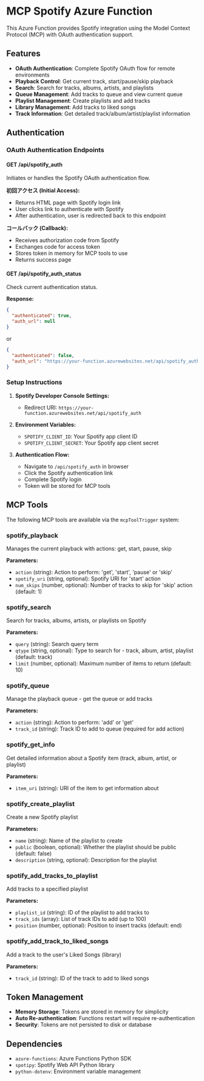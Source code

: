 # MCP Spotify Azure Function

This Azure Function provides Spotify integration using the Model Context Protocol (MCP) with OAuth authentication support.

## Features

- **OAuth Authentication**: Complete Spotify OAuth flow for remote environments
- **Playback Control**: Get current track, start/pause/skip playback
- **Search**: Search for tracks, albums, artists, and playlists
- **Queue Management**: Add tracks to queue and view current queue
- **Playlist Management**: Create playlists and add tracks
- **Library Management**: Add tracks to liked songs
- **Track Information**: Get detailed track/album/artist/playlist information

## Authentication

### OAuth Authentication Endpoints

#### GET /api/spotify_auth
Initiates or handles the Spotify OAuth authentication flow.

**初回アクセス (Initial Access):**
- Returns HTML page with Spotify login link
- User clicks link to authenticate with Spotify
- After authentication, user is redirected back to this endpoint

**コールバック (Callback):**
- Receives authorization code from Spotify
- Exchanges code for access token
- Stores token in memory for MCP tools to use
- Returns success page

#### GET /api/spotify_auth_status
Check current authentication status.

**Response:**
```json
{
  "authenticated": true,
  "auth_url": null
}
```

or

```json
{
  "authenticated": false,
  "auth_url": "https://your-function.azurewebsites.net/api/spotify_auth"
}
```

### Setup Instructions

1. **Spotify Developer Console Settings:**
   - Redirect URI: `https://your-function.azurewebsites.net/api/spotify_auth`
   
2. **Environment Variables:**
   - `SPOTIFY_CLIENT_ID`: Your Spotify app client ID
   - `SPOTIFY_CLIENT_SECRET`: Your Spotify app client secret  

3. **Authentication Flow:**
   - Navigate to `/api/spotify_auth` in browser
   - Click the Spotify authentication link
   - Complete Spotify login
   - Token will be stored for MCP tools

## MCP Tools

The following MCP tools are available via the `mcpToolTrigger` system:

### spotify_playback
Manages the current playback with actions: get, start, pause, skip

**Parameters:**
- `action` (string): Action to perform: 'get', 'start', 'pause' or 'skip'
- `spotify_uri` (string, optional): Spotify URI for 'start' action
- `num_skips` (number, optional): Number of tracks to skip for 'skip' action (default: 1)

### spotify_search
Search for tracks, albums, artists, or playlists on Spotify

**Parameters:**
- `query` (string): Search query term
- `qtype` (string, optional): Type to search for - track, album, artist, playlist (default: track)
- `limit` (number, optional): Maximum number of items to return (default: 10)

### spotify_queue
Manage the playback queue - get the queue or add tracks

**Parameters:**
- `action` (string): Action to perform: 'add' or 'get'
- `track_id` (string): Track ID to add to queue (required for add action)

### spotify_get_info
Get detailed information about a Spotify item (track, album, artist, or playlist)

**Parameters:**
- `item_uri` (string): URI of the item to get information about

### spotify_create_playlist
Create a new Spotify playlist

**Parameters:**
- `name` (string): Name of the playlist to create
- `public` (boolean, optional): Whether the playlist should be public (default: false)
- `description` (string, optional): Description for the playlist

### spotify_add_tracks_to_playlist
Add tracks to a specified playlist

**Parameters:**
- `playlist_id` (string): ID of the playlist to add tracks to
- `track_ids` (array): List of track IDs to add (up to 100)
- `position` (number, optional): Position to insert tracks (default: end)

### spotify_add_track_to_liked_songs
Add a track to the user's Liked Songs (library)

**Parameters:**
- `track_id` (string): ID of the track to add to liked songs

## Token Management

- **Memory Storage**: Tokens are stored in memory for simplicity
- **Auto Re-authentication**: Functions restart will require re-authentication
- **Security**: Tokens are not persisted to disk or database

## Dependencies

- `azure-functions`: Azure Functions Python SDK
- `spotipy`: Spotify Web API Python library
- `python-dotenv`: Environment variable management